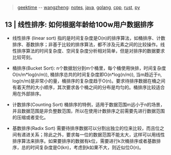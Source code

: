 > [geektime](https://time.geekbang.org/column/article/81835) --  [wangzheng](https://github.com/wangzheng0822/algo): [notes](https://github.com/wangzheng0822/algo/tree/master/notes),  [java](https://github.com/wangzheng0822/algo/tree/master/java), [golang](https://github.com/wangzheng0822/algo/tree/master/go), [cpp](https://github.com/wangzheng0822/algo/tree/master/c-cpp), [rust](https://github.com/wangzheng0822/algo/tree/master/rust), [py](https://github.com/wangzheng0822/algo/tree/master/python)


## 13 | 线性排序: 如何根据年龄给100w用户数据排序
- 线性排序 (linear sort) 指的是时间复杂度是O(n)的排序算法，如桶排序、计数排序、基数排序；非基于比较的排序算法，都不涉及元素之间的比较操作。线性排序算法的时间复杂度、空间复杂度分析相对简单，但是对排序的数据要求比较苛刻。

- 桶排序(Bucket Sort): n个数据划分到m个桶里，每个桶使用快排，时间复杂度 O(n/m\*log(n/m)), 桶排序总共的时间复杂度即O(n\*log(n/m)), 当m趋近于n, log(n/m)是非常小的量，桶排序的复杂度趋于O(n)。要求待排序数据在桶之间有着天然的大小顺序，其次要求各个桶之间的分布是均匀的。桶排序比较适合用在外部排序。


- 计数排序(Counting Sort) 桶排序的特例，适用于数据范围m远小于n的场景，并且数据范围是非负整数范围，所以在使用计数排序之前需要先进行数据范围的压缩或者变化。


- 基数排序(Radix Sort) 需要待排序数据可以分割出独立的位来比较，而且位之间有递进关系；除此之外，要求每一位的数据范围不能太大，这样可以用线性排序算法来排序。如果要排序的数据有k位，需要进行k次桶排序或者基数排序，总的时间复杂度是O(kn)，考虑到k如果不大，则近似位O(n)。



